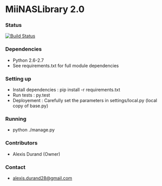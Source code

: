 # MiiNASLibrary 2.0 #

### Status ###
[![Build Status](https://travis-ci.org/MiiRaGe/miilibrary.svg?branch=master)](https://travis-ci.org/MiiRaGe/miilibrary)

### Dependencies ###

* Python 2.6-2.7 
* See requirements.txt for full module dependencies

### Setting up ###

* Install dependencies : pip install -r requirements.txt
* Run tests : py.test
* Deployement : Carefully set the parameters in settings/local.py (local copy of base.py)

### Running ###

* python ./manage.py

### Contributors ###

* Alexis Durand (Owner)

### Contact ###

* alexis.durand28@gmail.com
